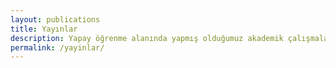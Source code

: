 ```yaml
---
layout: publications
title: Yayınlar
description: Yapay öğrenme alanında yapmış olduğumuz akademik çalışmalar
permalink: /yayinlar/
---
```


